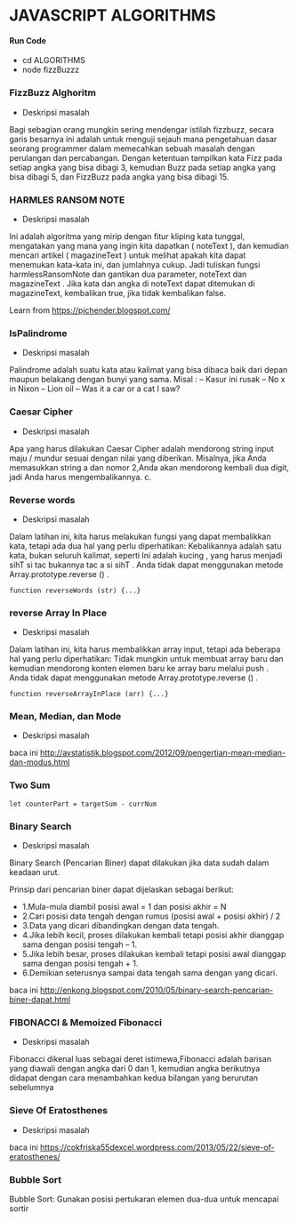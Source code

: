 # JAVASCRIPT ALGORITHMS

#### Run Code 
- cd ALGORITHMS
- node fizzBuzzz


### FizzBuzz Alghoritm

- Deskripsi masalah

Bagi sebagian orang mungkin sering mendengar istilah fizzbuzz, secara garis besarnya ini adalah untuk menguji sejauh mana pengetahuan dasar seorang programmer dalam memecahkan sebuah masalah dengan perulangan dan percabangan. Dengan ketentuan tampilkan kata Fizz pada setiap angka yang bisa dibagi 3, kemudian Buzz pada setiap angka yang bisa dibagi 5, dan FizzBuzz pada angka yang bisa dibagi 15.

### HARMLES RANSOM NOTE

- Deskripsi masalah

Ini adalah algoritma yang mirip dengan fitur kliping kata tunggal, mengatakan yang mana yang ingin kita dapatkan ( noteText ), dan kemudian mencari artikel ( magazineText ) untuk melihat apakah kita dapat menemukan kata-kata ini, dan jumlahnya cukup.
Jadi tuliskan fungsi harmlessRansomNote dan gantikan dua parameter, noteText dan magazineText . Jika kata dan angka di noteText dapat ditemukan di magazineText, kembalikan true, jika tidak kembalikan false.

Learn from https://pjchender.blogspot.com/


### IsPalindrome

- Deskripsi masalah

Palindrome adalah suatu kata atau kalimat yang bisa dibaca baik dari depan maupun belakang dengan bunyi yang sama. 
Misal :
– Kasur ini rusak
– No x in Nixon
– Lion oil
– Was it a car or a cat I saw?


### Caesar Cipher

- Deskripsi masalah

Apa yang harus dilakukan Caesar Cipher adalah mendorong string input maju / mundur sesuai dengan nilai yang diberikan. Misalnya, jika Anda memasukkan string a dan nomor 2,Anda akan mendorong kembali dua digit, jadi Anda harus mengembalikannya. c.

### Reverse words

- Deskripsi masalah

Dalam latihan ini, kita harus melakukan fungsi yang dapat membalikkan kata, tetapi ada dua hal yang perlu diperhatikan:
Kebalikannya adalah satu kata, bukan seluruh kalimat, seperti Ini adalah kucing , yang harus menjadi sihT si tac bukannya tac a si sihT .
Anda tidak dapat menggunakan metode Array.prototype.reverse () .
```
function reverseWords (str) {...}
```

### reverse Array In Place

- Deskripsi masalah

Dalam latihan ini, kita harus membalikkan array input, tetapi ada beberapa hal yang perlu diperhatikan:
Tidak mungkin untuk membuat array baru dan kemudian mendorong konten elemen baru ke array baru melalui push .
Anda tidak dapat menggunakan metode Array.prototype.reverse () .
```
function reverseArrayInPlace (arr) {...}
```

### Mean, Median, dan Mode

- Deskripsi masalah

baca ini http://avstatistik.blogspot.com/2012/09/pengertian-mean-median-dan-modus.html


### Two Sum

```
let counterPart = targetSum - currNum
```

### Binary Search

- Deskripsi masalah

Binary Search (Pencarian Biner) dapat dilakukan jika data sudah dalam keadaan urut. 

Prinsip dari pencarian biner dapat dijelaskan sebagai berikut:
- 1.Mula-mula diambil posisi awal = 1 dan posisi akhir = N
- 2.Cari posisi data tengah dengan rumus (posisi awal + posisi akhir) / 2
- 3.Data yang dicari dibandingkan dengan data tengah.
- 4.Jika lebih kecil, proses dilakukan kembali tetapi posisi akhir dianggap sama dengan posisi tengah – 1.
- 5.Jika lebih besar, proses dilakukan kembali tetapi posisi awal dianggap sama dengan posisi tengah + 1.
- 6.Demikian seterusnya sampai data tengah sama dengan yang dicari.

baca ini http://enkong.blogspot.com/2010/05/binary-search-pencarian-biner-dapat.html


### FIBONACCI & Memoized Fibonacci

- Deskripsi masalah

Fibonacci dikenal luas sebagai deret istimewa,Fibonacci adalah barisan yang diawali dengan angka dari 0 dan 1, kemudian angka berikutnya didapat dengan cara menambahkan kedua bilangan yang berurutan sebelumnya


### Sieve Of Eratosthenes

- Deskripsi masalah

baca ini https://cokfriska55dexcel.wordpress.com/2013/05/22/sieve-of-eratosthenes/


### Bubble Sort

Bubble Sort: Gunakan posisi pertukaran elemen dua-dua untuk mencapai sortir

